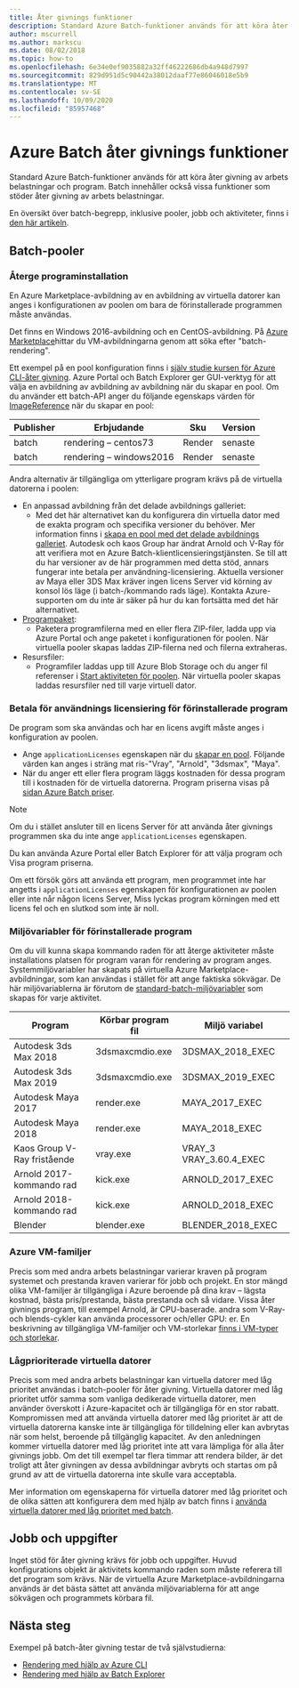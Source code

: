 ```yaml
---
title: Åter givnings funktioner
description: Standard Azure Batch-funktioner används för att köra åter givning av arbets belastningar och appar. Batch innehåller vissa funktioner som stöder åter givning av arbets belastningar.
author: mscurrell
ms.author: markscu
ms.date: 08/02/2018
ms.topic: how-to
ms.openlocfilehash: 6e34e0ef9035882a32ff46222686db4a948d7997
ms.sourcegitcommit: 829d951d5c90442a38012daaf77e86046018e5b9
ms.translationtype: MT
ms.contentlocale: sv-SE
ms.lasthandoff: 10/09/2020
ms.locfileid: "85957468"
---
```

# <a name="azure-batch-rendering-capabilities"></a>Azure Batch åter givnings funktioner

Standard Azure Batch-funktioner används för att köra åter givning av arbets belastningar och program. Batch innehåller också vissa funktioner som stöder åter givning av arbets belastningar.

En översikt över batch-begrepp, inklusive pooler, jobb och aktiviteter, finns i [den här artikeln](./batch-service-workflow-features.md).

## <a name="batch-pools"></a>Batch-pooler

### <a name="rendering-application-installation"></a>Återge programinstallation

En Azure Marketplace-avbildning av en avbildning av virtuella datorer kan anges i konfigurationen av poolen om bara de förinstallerade programmen måste användas.

Det finns en Windows 2016-avbildning och en CentOS-avbildning.  På [Azure Marketplace](https://azuremarketplace.microsoft.com)hittar du VM-avbildningarna genom att söka efter "batch-rendering".

Ett exempel på en pool konfiguration finns i [själv studie kursen för Azure CLI-åter givning](./tutorial-rendering-cli.md).  Azure Portal och Batch Explorer ger GUI-verktyg för att välja en avbildning av avbildning av avbildning när du skapar en pool.  Om du använder ett batch-API anger du följande egenskaps värden för [ImageReference](/rest/api/batchservice/pool/add#imagereference) när du skapar en pool:

| Publisher | Erbjudande | Sku | Version |
|---------|---------|---------|--------|
| batch | rendering – centos73 | Render | senaste |
| batch | rendering – windows2016 | Render | senaste |

Andra alternativ är tillgängliga om ytterligare program krävs på de virtuella datorerna i poolen:

* En anpassad avbildning från det delade avbildnings galleriet:
  * Med det här alternativet kan du konfigurera din virtuella dator med de exakta program och specifika versioner du behöver. Mer information finns i [skapa en pool med det delade avbildnings galleriet](batch-sig-images.md). Autodesk och kaos Group har ändrat Arnold och V-Ray för att verifiera mot en Azure Batch-klientlicensieringstjänsten. Se till att du har versioner av de här programmen med detta stöd, annars fungerar inte betala per användning-licensiering. Aktuella versioner av Maya eller 3DS Max kräver ingen licens Server vid körning av konsol lös läge (i batch-/kommando rads läge). Kontakta Azure-supporten om du inte är säker på hur du kan fortsätta med det här alternativet.
* [Programpaket](./batch-application-packages.md):
  * Paketera programfilerna med en eller flera ZIP-filer, ladda upp via Azure Portal och ange paketet i konfigurationen för poolen. När virtuella pooler skapas laddas ZIP-filerna ned och filerna extraheras.
* Resursfiler:
  * Programfiler laddas upp till Azure Blob Storage och du anger fil referenser i [Start aktiviteten för poolen](/rest/api/batchservice/pool/add#starttask). När virtuella pooler skapas laddas resursfiler ned till varje virtuell dator.

### <a name="pay-for-use-licensing-for-pre-installed-applications"></a>Betala för användnings licensiering för förinstallerade program

De program som ska användas och har en licens avgift måste anges i konfiguration av poolen.

* Ange `applicationLicenses` egenskapen när du [skapar en pool](/rest/api/batchservice/pool/add#request-body).  Följande värden kan anges i sträng mat ris-"Vray", "Arnold", "3dsmax", "Maya".
* När du anger ett eller flera program läggs kostnaden för dessa program till i kostnaden för de virtuella datorerna.  Program priserna visas på [sidan Azure Batch priser](https://azure.microsoft.com/pricing/details/batch/#graphic-rendering).

> [!NOTE]
> Om du i stället ansluter till en licens Server för att använda åter givnings programmen ska du inte ange `applicationLicenses` egenskapen.

Du kan använda Azure Portal eller Batch Explorer för att välja program och Visa program priserna.

Om ett försök görs att använda ett program, men programmet inte har angetts i `applicationLicenses` egenskapen för konfigurationen av poolen eller inte når någon licens Server, Miss lyckas program körningen med ett licens fel och en slutkod som inte är noll.

### <a name="environment-variables-for-pre-installed-applications"></a>Miljövariabler för förinstallerade program

Om du vill kunna skapa kommando raden för att återge aktiviteter måste installations platsen för program varan för rendering av program anges.  Systemmiljövariabler har skapats på virtuella Azure Marketplace-avbildningar, som kan användas i stället för att ange faktiska sökvägar.  De här miljövariablerna är förutom de [standard-batch-miljövariabler](./batch-compute-node-environment-variables.md) som skapas för varje aktivitet.

|Program|Körbar program fil|Miljö variabel|
|---------|---------|---------|
|Autodesk 3ds Max 2018|3dsmaxcmdio.exe|3DSMAX_2018_EXEC|
|Autodesk 3ds Max 2019|3dsmaxcmdio.exe|3DSMAX_2019_EXEC|
|Autodesk Maya 2017|render.exe|MAYA_2017_EXEC|
|Autodesk Maya 2018|render.exe|MAYA_2018_EXEC|
|Kaos Group V-Ray fristående|vray.exe|VRAY_3 VRAY_3.60.4_EXEC|
Arnold 2017-kommando rad|kick.exe|ARNOLD_2017_EXEC|
|Arnold 2018-kommando rad|kick.exe|ARNOLD_2018_EXEC|
|Blender|blender.exe|BLENDER_2018_EXEC|

### <a name="azure-vm-families"></a>Azure VM-familjer

Precis som med andra arbets belastningar varierar kraven på program systemet och prestanda kraven varierar för jobb och projekt.  En stor mängd olika VM-familjer är tillgängliga i Azure beroende på dina krav – lägsta kostnad, bästa pris/prestanda, bästa prestanda och så vidare.
Vissa åter givnings program, till exempel Arnold, är CPU-baserade. andra som V-Ray-och blends-cykler kan använda processorer och/eller GPU: er.
En beskrivning av tillgängliga VM-familjer och VM-storlekar [finns i VM-typer och storlekar](../virtual-machines/windows/sizes.md).

### <a name="low-priority-vms"></a>Lågprioriterade virtuella datorer

Precis som med andra arbets belastningar kan virtuella datorer med låg prioritet användas i batch-pooler för åter givning.  Virtuella datorer med låg prioritet utför samma som vanliga dedikerade virtuella datorer, men använder överskott i Azure-kapacitet och är tillgängliga för en stor rabatt.  Kompromissen med att använda virtuella datorer med låg prioritet är att de virtuella datorerna kanske inte är tillgängliga för tilldelning eller kan avbrytas när som helst, beroende på tillgänglig kapacitet. Av den anledningen kommer virtuella datorer med låg prioritet inte att vara lämpliga för alla åter givnings jobb. Om det till exempel tar flera timmar att rendera bilder, är det troligt att åter givningen av dessa avbildningar avbryts och startas om på grund av att de virtuella datorerna inte skulle vara acceptabla.

Mer information om egenskaperna för virtuella datorer med låg prioritet och de olika sätten att konfigurera dem med hjälp av batch finns i [använda virtuella datorer med låg prioritet med batch](./batch-low-pri-vms.md).

## <a name="jobs-and-tasks"></a>Jobb och uppgifter

Inget stöd för åter givning krävs för jobb och uppgifter.  Huvud konfigurations objekt är aktivitets kommando raden som måste referera till det program som krävs.
När de virtuella Azure Marketplace-avbildningarna används är det bästa sättet att använda miljövariablerna för att ange sökvägen och programmets körbara fil.

## <a name="next-steps"></a>Nästa steg

Exempel på batch-åter givning testar de två självstudierna:

* [Rendering med hjälp av Azure CLI](./tutorial-rendering-cli.md)
* [Rendering med hjälp av Batch Explorer](./tutorial-rendering-batchexplorer-blender.md)
